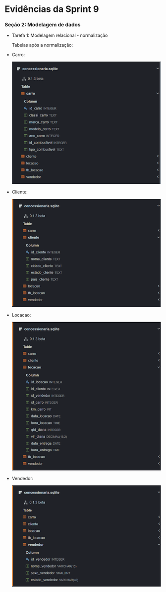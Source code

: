 #
# Evidências da Sprint 9

### Seção 2: Modelagem de dados

- Tarefa 1: Modelagem relacional - normalização

    Tabelas após a normalização:

- Carro:
    
    ![](https://github.com/catarwnalud/pbCompass/blob/master/sprint_9/evidencias/carro.png)

- Cliente:

    ![](https://github.com/catarwnalud/pbCompass/blob/master/sprint_9/evidencias/cliente.png)

- Locacao:

    ![](https://github.com/catarwnalud/pbCompass/blob/master/sprint_9/evidencias/locacao.png)

- Vendedor:

     ![](https://github.com/catarwnalud/pbCompass/blob/master/sprint_9/evidencias/vendedor.png)

#